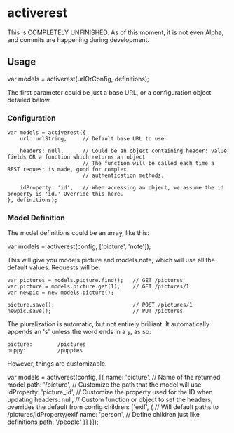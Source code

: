 # activerest

This is COMPLETELY UNFINISHED. As of this moment, it is not even Alpha, and commits are happening during development.

## Usage

var models = activerest(urlOrConfig, definitions);

The first parameter could be just a base URL, or a configuration object detailed below.

### Configuration

```
var models = activerest({
	url: urlString, 	// Default base URL to use

	headers: null,		// Could be an object containing header: value fields OR a function which returns an object
						// The function will be called each time a REST request is made, good for complex
						// authentication methods.

	idProperty: 'id', 	// When accessing an object, we assume the id property is 'id.' Override this here.
}, definitions);
```

### Model Definition

The model definitions could be an array, like this:

var models = activerest(config, ['picture', 'note']);

This will give you models.picture and models.note, which will use all the default values. Requests will be:

```
var pictures = models.picture.find(); 	// GET /pictures
var picture = models.picture.get(1); 	// GET /pictures/1
var newpic = new models.picture();

picture.save();							// POST /pictures/1
newpic.save();							// PUT /pictures
```

The pluralization is automatic, but not entirely brilliant. It automatically appends an 's' unless the word ends in a y, as so:

```
picture:		/pictures
puppy:			/puppies
```

However, things are customizable.

var models = activerest(config, [{
	name: 'picture',					// Name of the returned model
	path: '/picture',					// Customize the path that the model will use
	idProperty: 'picture_id',			// Customize the property used for the ID when updating
	headers: null,						// Custom function or object to set the headers, overrides the default from config
	children: ['exif', {				// Will default paths to /pictures/idProperty/exif
		name: 'person',					// Define children just like definitions
		path: '/people'
	}]
}]);